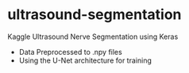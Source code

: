 # ultrasound-segmentation

Kaggle Ultrasound Nerve Segmentation using Keras


* Data Preprocessed to .npy files
* Using the U-Net architecture for training
